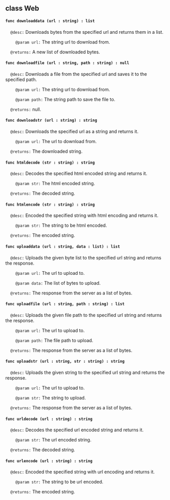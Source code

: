 ## class Web

#### ```func downloaddata (url : string) : list```

&nbsp;&nbsp;&nbsp;&nbsp;```@desc:``` Downloads bytes from the specified url and returns them in a list.

&nbsp;&nbsp;&nbsp;&nbsp;&nbsp;&nbsp;&nbsp;&nbsp;```@param url:``` The string url to download from.

&nbsp;&nbsp;&nbsp;&nbsp;```@returns:``` A new list of downloaded bytes.

#### ```func downloadfile (url : string, path : string) : null```

&nbsp;&nbsp;&nbsp;&nbsp;```@desc:``` Downloads a file from the specified url and saves it to the specified path.

&nbsp;&nbsp;&nbsp;&nbsp;&nbsp;&nbsp;&nbsp;&nbsp;```@param url:``` The string url to download from.

&nbsp;&nbsp;&nbsp;&nbsp;&nbsp;&nbsp;&nbsp;&nbsp;```@param path:``` The string path to save the file to.

&nbsp;&nbsp;&nbsp;&nbsp;```@returns:``` null.

#### ```func downloadstr (url : string) : string```

&nbsp;&nbsp;&nbsp;&nbsp;```@desc:``` Downloads the specified url as a string and returns it.

&nbsp;&nbsp;&nbsp;&nbsp;&nbsp;&nbsp;&nbsp;&nbsp;```@param url:``` The url to download from.

&nbsp;&nbsp;&nbsp;&nbsp;```@returns:``` The downloaded string.

#### ```func htmldecode (str : string) : string```

&nbsp;&nbsp;&nbsp;&nbsp;```@desc:``` Decodes the specified html encoded string and returns it.

&nbsp;&nbsp;&nbsp;&nbsp;&nbsp;&nbsp;&nbsp;&nbsp;```@param str:``` The html encoded string.

&nbsp;&nbsp;&nbsp;&nbsp;```@returns:``` The decoded string.

#### ```func htmlencode (str : string) : string```

&nbsp;&nbsp;&nbsp;&nbsp;```@desc:``` Encoded the specified string with html encoding and returns it.

&nbsp;&nbsp;&nbsp;&nbsp;&nbsp;&nbsp;&nbsp;&nbsp;```@param str:``` The string to be html encoded.

&nbsp;&nbsp;&nbsp;&nbsp;```@returns:``` The encoded string.

#### ```func uploaddata (url : string, data : list) : list```

&nbsp;&nbsp;&nbsp;&nbsp;```@desc:``` Uploads the given byte list to the specified url string and returns the response.

&nbsp;&nbsp;&nbsp;&nbsp;&nbsp;&nbsp;&nbsp;&nbsp;```@param url:``` The url to upload to.

&nbsp;&nbsp;&nbsp;&nbsp;&nbsp;&nbsp;&nbsp;&nbsp;```@param data:``` The list of bytes to upload.

&nbsp;&nbsp;&nbsp;&nbsp;```@returns:``` The response from the server as a list of bytes.

#### ```func uploadfile (url : string, path : string) : list```

&nbsp;&nbsp;&nbsp;&nbsp;```@desc:``` Uploads the given file path to the specified url string and returns the response.

&nbsp;&nbsp;&nbsp;&nbsp;&nbsp;&nbsp;&nbsp;&nbsp;```@param url:``` The url to upload to.

&nbsp;&nbsp;&nbsp;&nbsp;&nbsp;&nbsp;&nbsp;&nbsp;```@param path:``` The file path to upload.

&nbsp;&nbsp;&nbsp;&nbsp;```@returns:``` The response from the server as a list of bytes.

#### ```func uploadstr (url : string, str : string) : string```

&nbsp;&nbsp;&nbsp;&nbsp;```@desc:``` Uploads the given string to the specified url string and returns the response.

&nbsp;&nbsp;&nbsp;&nbsp;&nbsp;&nbsp;&nbsp;&nbsp;```@param url:``` The url to upload to.

&nbsp;&nbsp;&nbsp;&nbsp;&nbsp;&nbsp;&nbsp;&nbsp;```@param str:``` The string to upload.

&nbsp;&nbsp;&nbsp;&nbsp;```@returns:``` The response from the server as a list of bytes.

#### ```func urldecode (url : string) : string```

&nbsp;&nbsp;&nbsp;&nbsp;```@desc:``` Decodes the specified url encoded string and returns it.

&nbsp;&nbsp;&nbsp;&nbsp;&nbsp;&nbsp;&nbsp;&nbsp;```@param str:``` The url encoded string.

&nbsp;&nbsp;&nbsp;&nbsp;```@returns:``` The decoded string.

#### ```func urlencode (url : string) : string```

&nbsp;&nbsp;&nbsp;&nbsp;```@desc:``` Encoded the specified string with url encoding and returns it.

&nbsp;&nbsp;&nbsp;&nbsp;&nbsp;&nbsp;&nbsp;&nbsp;```@param str:``` The string to be url encoded.

&nbsp;&nbsp;&nbsp;&nbsp;```@returns:``` The encoded string.

